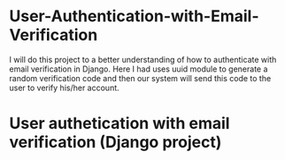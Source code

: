 # User-Authentication-with-Email-Verification
I will do this project to a better understanding of how to authenticate with email verification in Django. Here I had uses uuid module to generate a random verification code and then our system will send this code to the user to verify his/her account.
<h1>User authetication with email verification (Django project)</h1>
